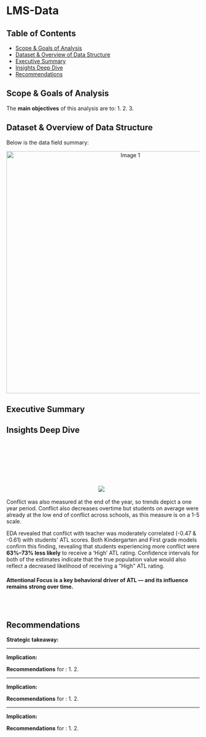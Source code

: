 # LMS-Data

## Table of Contents

- [Scope & Goals of Analysis](#scope-&-goalsof-analysis)
- [Dataset & Overview of Data Structure](#dataset--overview-of-data-structure)
- [Executive Summary](#executive-summary)
- [Insights Deep Dive](#insights-deep-dive)
- [Recommendations](#recommendations)
  

## Scope & Goals of Analysis



The **main objectives** of this analysis are to:
1. 
2. 
3. 

## Dataset & Overview of Data Structure

Below is the data field summary:


<div align="center">
 <img width="631" alt="Image 1" src="" />
</div>


## Executive Summary


## Insights Deep Dive

###

#### 

#### 

<p align="center">
  <img src="">
  <img src="">
</p>



#### 

<p align="center">
  <img src="">
  <img src="">
</p>



#### 

#### 

<p align="center">
  <img src= "">
  
  <img src="">
</p>


#### 

<p align="center">
  <img src= ">
</p>

<p align="center">
  <img src="" >
  <img src="">
</p>

Conflict was also measured at the end of the year, so trends depict a one year period. Conflict also decreases overtime but students on average were already at the low end of conflict across schools, as this measure is on a 1-5 scale. 

EDA revealed that conflict with teacher was moderately correlated (-0.47 & -0.61) with students' ATL scores. Both Kindergarten and First grade models confirm this finding, revealing that students experiencing more conflict were **63%–73% less likely** to receive a ‘High’ ATL rating. Confidence intervals for both of the estimates indicate that the true population value would also reflect a decreased likelihood of receiving a "High" ATL rating.

#### Attentional Focus is a key behavioral driver of ATL — and its influence remains strong over time.

<p align="center">
  <img src= "">
</p>

<p align="center">
  <img src="">
  <img src="">
</p>


#### 




## Recommendations
**Strategic takeaway:** 

** **
**Implication:** 

**Recommendations** for :
1. 
2. 

** **
**Implication:** 

**Recommendations** for :
1. 
2. 

** **
**Implication:** 

**Recommendations** for :
1. 
2. 
